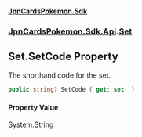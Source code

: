 #### [JpnCardsPokemon.Sdk](index.md 'index')
### [JpnCardsPokemon.Sdk.Api](JpnCardsPokemon.Sdk.Api.md 'JpnCardsPokemon.Sdk.Api').[Set](JpnCardsPokemon.Sdk.Api.Set.md 'JpnCardsPokemon.Sdk.Api.Set')

## Set.SetCode Property

The shorthand code for the set.

```csharp
public string? SetCode { get; set; }
```

#### Property Value
[System.String](https://docs.microsoft.com/en-us/dotnet/api/System.String 'System.String')